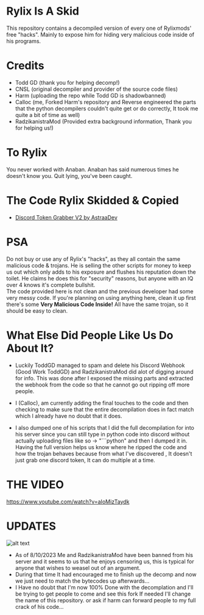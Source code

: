 # Rylix Is A Skid   
This repository contains a decompiled version of every one of Rylixmods' free "hacks". Mainly to expose him for hiding very malicious code inside of his programs.   

# Credits   
- Todd GD (thank you for helping decomp!)   
- CNSL (original decompiler and provider of the source code files)   
- Harm (uploading the repo while Todd GD is shadowbanned)
- Calloc (me, Forked Harm's repository and Reverse engineered the parts that the python decompilers couldn't quite get or do correctly, It took me quite a bit of time as well)
- RadzikanistraMod (Provided extra background information, Thank you for helping us!)


# To Rylix
You never worked with Anaban. Anaban has said numerous times he doesn't know you. Quit lying, you've been caught.   

# The Code Rylix Skidded & Copied
- [Discord Token Grabber V2 by AstraaDev](https://github.com/AstraaDev/Discord-Token-Grabber-V2/blob/main/token_grabber.py)

# PSA
Do not buy or use any of Rylix's "hacks", as they all contain the same malicious code & trojans. He is selling the other scripts for money to keep us out which only adds to his exposure and flushes his reputation down the toilet.
He claims he does this for "security" reasons, but anyone with an IQ over 4 knows it's complete bullshit.   
The code provided here is not clean and the previous developer had some very messy code. 
If you're planning on using anything here, clean it up first there's some __Very Malicious Code Inside!__
All have the same trojan, so it should be easy to clean.

# What Else Did People Like Us Do About It?
- Luckily ToddGD managed to spam and delete his Discord Webhook (Good Work ToddGD) and RadzikanistraMod did alot of digging around for info. This was done after I exposed the missing parts and extracted the webhook from the code so that he cannot go out ripping off more people.
 
- I (Calloc), am currently adding the final touches to the code and then checking to make sure that the entire decompilation does in fact match which I already have no doubt that it does.

- I also dumped one of his scripts that I did the full decompilation for into his server since you can still type in python code into discord without actually uploading files like so -> "```python" and then I dumped it in. Having the full version helps us know where he ripped the code and how the trojan behaves because from what I've discovered , It doesn't just grab one discord token, It can do multiple at a time.

# THE VIDEO
https://www.youtube.com/watch?v=aIoMizTaydk

# UPDATES
 ![alt text](https://media.discordapp.net/attachments/1132386115622543421/1139318968096665711/image.png?width=1025&height=155)
- As of 8/10/2023 Me and RadzikanistraMod have been banned from his server and it seems to us that he enjoys censoring us, this is typical for anyone that wishes to weasel out of an argument.
- During that time It had encouraged me to finish up the decomp and now we just need to match the bytecodes up afterwards...
- I Have no doubt that I'm now 100% Done with the decomplation and I'll be trying to get people to come and see this fork
If needed I'll change the name of this repository. or ask if harm can forward people to my full crack of his code...
